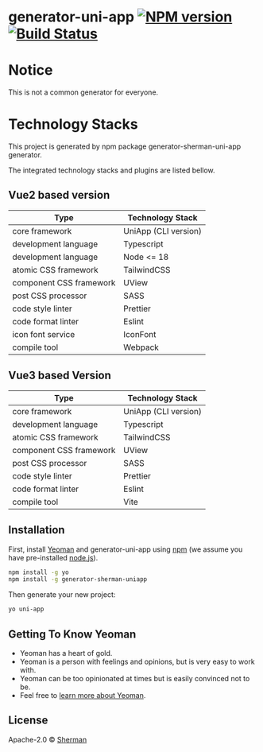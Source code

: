 # generator-uni-app [![NPM version][npm-image]][npm-url] [![Build Status][travis-image]][travis-url]

# Notice

This is not a common generator for everyone.

# Technology Stacks

This project is generated by npm package generator-sherman-uni-app generator.

The integrated technology stacks and plugins are listed bellow.

## Vue2 based version

| Type                    | Technology Stack     |
|-------------------------|----------------------|
| core framework          | UniApp (CLI version) |
| development language    | Typescript           |
| development language    | Node <= 18           |
| atomic CSS framework    | TailwindCSS          |
| component CSS framework | UView                |
| post CSS processor      | SASS                 |
| code style linter       | Prettier             |
| code format linter      | Eslint               |
| icon font service       | IconFont             |
| compile tool            | Webpack              |

## Vue3 based Version

| Type                    | Technology Stack     |
|-------------------------|----------------------|
| core framework          | UniApp (CLI version) |
| development language    | Typescript           |
| atomic CSS framework    | TailwindCSS          |
| component CSS framework | UView                |
| post CSS processor      | SASS                 |
| code style linter       | Prettier             |
| code format linter      | Eslint               |
| compile tool            | Vite                 |

## Installation

First, install [Yeoman](http://yeoman.io) and generator-uni-app using [npm](https://www.npmjs.com/) (we assume you have
pre-installed [node.js](https://nodejs.org/)).

```bash
npm install -g yo
npm install -g generator-sherman-uniapp
```

Then generate your new project:

```bash
yo uni-app
```

## Getting To Know Yeoman

* Yeoman has a heart of gold.
* Yeoman is a person with feelings and opinions, but is very easy to work with.
* Yeoman can be too opinionated at times but is easily convinced not to be.
* Feel free to [learn more about Yeoman](http://yeoman.io/).

## License

Apache-2.0 © [Sherman](https://share-man.com)


[npm-image]: https://badge.fury.io/js/generator-uni-app.svg

[npm-url]: https://npmjs.org/package/generator-uni-app

[travis-image]: https://travis-ci.com/ShermanTsang/generator-uni-app.svg?branch=master

[travis-url]: https://travis-ci.com/ShermanTsang/generator-uni-app

[daviddm-image]: https://david-dm.org/ShermanTsang/generator-uni-app.svg?theme=shields.io

[daviddm-url]: https://david-dm.org/ShermanTsang/generator-uni-app

[coveralls-image]: https://coveralls.io/repos/ShermanTsang/generator-uni-app/badge.svg

[coveralls-url]: https://coveralls.io/r/ShermanTsang/generator-uni-app
